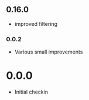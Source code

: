 ## 0.16.0

* improved filtering


### 0.0.2

* Various small improvements

# 0.0.0

* Initial checkin 
